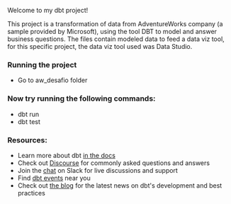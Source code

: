 Welcome to my dbt project!

This project is a transformation of data from AdventureWorks company (a sample provided by Microsoft), using the tool DBT to model and answer business questions.
The files contain modeled data to feed a data viz tool, for this specific project, the data viz tool used was Data Studio.

### Running the project
- Go to aw_desafio folder

### Now try running the following commands:
- dbt run
- dbt test


### Resources:
- Learn more about dbt [in the docs](https://docs.getdbt.com/docs/introduction)
- Check out [Discourse](https://discourse.getdbt.com/) for commonly asked questions and answers
- Join the [chat](https://community.getdbt.com/) on Slack for live discussions and support
- Find [dbt events](https://events.getdbt.com) near you
- Check out [the blog](https://blog.getdbt.com/) for the latest news on dbt's development and best practices
